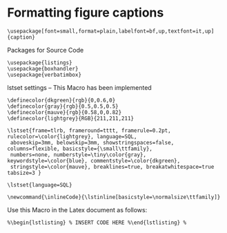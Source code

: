 # Formatting figure captions



    \usepackage[font=small,format=plain,labelfont=bf,up,textfont=it,up]{caption}


Packages for Source Code

    \usepackage{listings}
    \usepackage{boxhandler}
    \usepackage{verbatimbox}


lstset settings &#8211; This Macro has been implemented

    \definecolor{dkgreen}{rgb}{0,0.6,0}
    \definecolor{gray}{rgb}{0.5,0.5,0.5}
    \definecolor{mauve}{rgb}{0.58,0,0.82}
    \definecolor{lightgrey}{RGB}{211,211,211}

    \lstset{frame=tlrb, frameround=tttt, framerule=0.2pt, rulecolor=\color{lightgrey}, language=SQL,
     aboveskip=3mm, belowskip=3mm, showstringspaces=false, columns=flexible, basicstyle={\small\ttfamily},
     numbers=none, numberstyle=\tiny\color{gray}, keywordstyle=\color{blue}, commentstyle=\color{dkgreen},
     stringstyle=\color{mauve}, breaklines=true, breakatwhitespace=true tabsize=3 }

    \lstset{language=SQL}

    \newcommand{\inlineCode}{\lstinline[basicstyle=\normalsize\ttfamily]}


Use this Macro in the Latex document as follows:

    %\begin{lstlisting} % INSERT CODE HERE %\end{lstlisting} %
